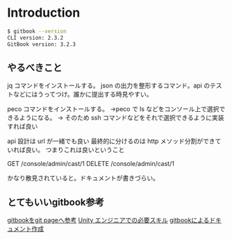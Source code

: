 # Introduction

```sh
$ gitbook --version
CLI version: 2.3.2
GitBook version: 3.2.3
```

## やるべきこと

jq コマンドをインストールする。
json の出力を整形するコマンド。api のテストなどにはうってつけ。誰かに提出する時見やすい。

peco コマンドをインストールする。
→peco で ls などをコンソール上で選択できるようになる。
→ そのため ssh コマンドなどをそれで選択できるように実装すれば良い

api 設計は url が一緒でも良い
最終的に分けるのは http メソッド分割ができていれば良い。
つまりこれは良いということ

GET /console/admin/cast/1
DELETE /console/admin/cast/1

かなり散見されていると。ドキュメントが書きづらい。

## とてもいいgitbook参考

[gitbookをgit pageへ参考](https://r-ngtm.hatenablog.com/entry/2020/06/18/193235)
[Unity エンジニアでの必要スキル](https://rngtm.github.io/Portfolio/markdown/01_skill.html)
[gitbookによるドキュメント作成](http://mebiusbox.github.io/contents/gitbook/src/customize.html)

